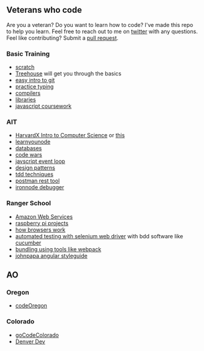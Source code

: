 ## Veterans who code

Are you a veteran? Do you want to learn how to code? I've made this repo to help you learn. Feel free to reach out to me on [twitter](https://twitter.com/stephenprintup) with any questions. Feel like contributing? Submit a [pull request](https://help.github.com/articles/using-pull-requests/). 

### Basic Training
* [scratch](https://scratch.mit.edu/)
* [Treehouse](https://teamtreehouse.com/home) will get you through the basics
* [easy intro to git](https://try.github.io/levels/1/challenges/1)
* [practice typing](https://typing.io/)
* [compilers](https://www.youtube.com/watch?v=CSZLNYF4Klo&index=2&list=PLhQjrBD2T381NKQHUCTezeyCYzbnN4GjC)
* [libraries](https://www.youtube.com/watch?v=ED7QtgXDShY&index=4&list=PLhQjrBD2T381NKQHUCTezeyCYzbnN4GjC)
* [javascript coursework](http://portlandcodeschool.github.io/jse/curriculum/)

### AIT
* [HarvardX Intro to Computer Science](https://courses.edx.org/courses/course-v1:HarvardX+CS50+X/info) or [this](http://cs50.tv/2015/fall/)
* [learnyounode](https://github.com/workshopper/learnyounode)
* [databases](https://www.lynda.com/Access-tutorials/Foundations-Programming-Databases/412845-2.html)
* [code wars](https://www.codewars.com/users/sign_in)
* [javscript event loop](https://vimeo.com/96425312?ref=tw-share)
* [design patterns](https://sourcemaking.com/design_patterns)
* [tdd techniques](https://en.wikipedia.org/wiki/Test-driven_development)
* [postman rest tool](https://www.getpostman.com/)
* [ironnode debugger](https://github.com/s-a/iron-node)

### Ranger School
* [Amazon Web Services](http://aws.amazon.com/education/awseducate/)
* [raspberry pi projects](http://www.instructables.com/id/Raspberry-Pi-Projects/)
* [how browsers work](https://vimeo.com/44182484?ref=tw-share)
* [automated testing with selenium web driver](http://www.seleniumhq.org/) with bdd software like [cucumber](https://cucumber.io/)
* [bundling using tools like webpack](http://webpack.github.io/docs/tutorials/getting-started/)
* [johnpapa angular styleguide](https://github.com/johnpapa/angular-styleguide)


## AO

### Oregon
* [codeOregon](http://codeoregon.org/)

### Colorado
* [goCodeColorado](http://gocode.colorado.gov/)
* [Denver Dev](http://denverdevs.org/)